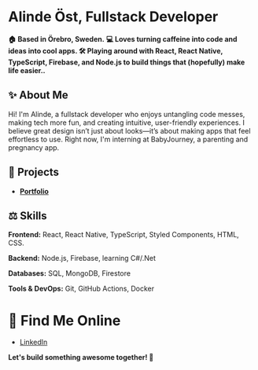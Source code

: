 # Alinde Öst, Fullstack Developer

**🏠 Based in Örebro, Sweden.**
**💻 Loves turning caffeine into code and ideas into cool apps. 🛠️ Playing around with React, React Native, TypeScript, Firebase, and Node.js to build things that (hopefully) make life easier..**

## ✨ About Me 

Hi! I'm Alinde, a fullstack developer who enjoys untangling code messes, making tech more fun, and creating intuitive, user-friendly experiences. I believe great design isn’t just about looks—it’s about making apps that feel effortless to use. Right now, I'm interning at BabyJourney, a parenting and pregnancy app.

## 📝 Projects

- **[Portfolio](https://alinde-ost.web.app)**

## ⚖️ Skills

**Frontend:** React, React Native, TypeScript, Styled Components, HTML, CSS.

**Backend:** Node.js, Firebase, learning C#/.Net

**Databases:** SQL, MongoDB, Firestore

**Tools & DevOps:** Git, GitHub Actions, Docker

# 👀 Find Me Online

- [LinkedIn](https://www.linkedin.com/in/alinde-%C3%B6st/)  

**Let's build something awesome together! 🌟**

